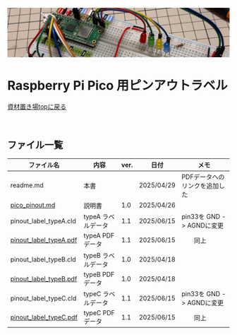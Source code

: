 ![alt text](image/image01.jpg)

# Raspberry Pi Pico 用ピンアウトラベル

[資材置き場topに戻る](../)

<br>

## ファイル一覧

| ファイル名                                       | 内容               | ver. | 日付       | メモ |
| ------------------------------------------------ | ------------------ | ---- | ---------- | ---- |
| readme.md                                        | 本書               |      | 2025/04/29 | PDFデータへのリンクを追加した |
| [pico_pinout.md](pico_pinout.md)                 | 説明書             | 1.0  | 2025/04/26 |      |
| pinout_label_typeA.cld                           | typeA ラベルデータ | 1.1  | 2025/06/15 |pin33を GND -> AGNDに変更  |
| [pinout_label_typeA.pdf](pinout_label_typeA.pdf) | typeA PDFデータ    | 1.1  | 2025/06/15 |　　同上    |
| pinout_label_typeB.cld                           | typeB ラベルデータ | 1.0  | 2025/04/18 |      |
| [pinout_label_typeB.pdf](pinout_label_typeB.pdf) | typeB PDFデータ    | 1.0  | 2025/04/18 |      |
| pinout_label_typeC.cld                           | typeC ラベルデータ | 1.1  | 2025/06/15 |pin33を GND -> AGNDに変更  |
| [pinout_label_typeC.pdf](pinout_label_typeC.pdf) | typeC PDFデータ    | 1.1  | 2025/06/15 |　　同上    |
